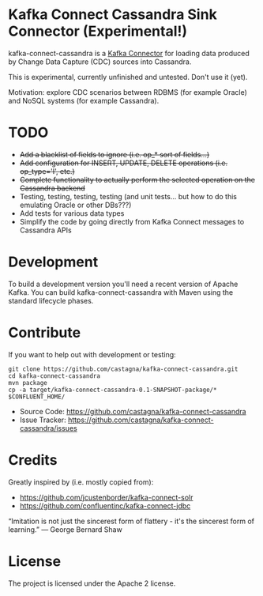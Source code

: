 # Kafka Connect Cassandra Sink Connector (Experimental!)

kafka-connect-cassandra is a [Kafka Connector](http://kafka.apache.org/documentation.html#connect) for loading data produced by Change Data Capture (CDC) sources into Cassandra.

This is experimental, currently unfinished and untested. Don't use it (yet). 

Motivation: explore CDC scenarios between RDBMS (for example Oracle) and NoSQL systems (for example Cassandra).

# TODO

- ~~Add a blacklist of fields to ignore (i.e. op_* sort of fields...)~~
- ~~Add configuration for INSERT, UPDATE, DELETE operations (i.e. op_type='I', etc.)~~
- ~~Complete functionality to actually perform the selected operation on the Cassandra backend~~
- Testing, testing, testing, testing (and unit tests... but how to do this emulating Oracle or other DBs???)
- Add tests for various data types
- Simplify the code by going directly from Kafka Connect messages to Cassandra APIs

# Development

To build a development version you'll need a recent version of Apache Kafka. 
You can build kafka-connect-cassandra with Maven using the standard lifecycle phases.

# Contribute

If you want to help out with development or testing:

```
git clone https://github.com/castagna/kafka-connect-cassandra.git
cd kafka-connect-cassandra
mvn package
cp -a target/kafka-connect-cassandra-0.1-SNAPSHOT-package/* $CONFLUENT_HOME/
```

- Source Code: https://github.com/castagna/kafka-connect-cassandra
- Issue Tracker: https://github.com/castagna/kafka-connect-cassandra/issues

# Credits

Greatly inspired by (i.e. mostly copied from):

- https://github.com/jcustenborder/kafka-connect-solr
- https://github.com/confluentinc/kafka-connect-jdbc

“Imitation is not just the sincerest form of flattery - it's the sincerest form of learning.” ― George Bernard Shaw

# License

The project is licensed under the Apache 2 license.


